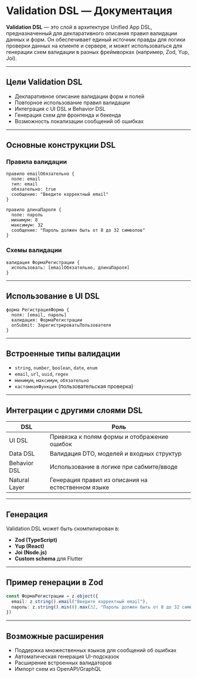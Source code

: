 # Validation DSL — Документация

**Validation DSL** — это слой в архитектуре Unified App DSL, предназначенный для декларативного описания правил валидации данных и форм. Он обеспечивает единый источник правды для логики проверки данных на клиенте и сервере, и может использоваться для генерации схем валидации в разных фреймворках (например, Zod, Yup, Joi).

---

## Цели Validation DSL

* Декларативное описание валидации форм и полей
* Повторное использование правил валидации
* Интеграция с UI DSL и Behavior DSL
* Генерация схем для фронтенда и бекенда
* Возможность локализации сообщений об ошибках

---

## Основные конструкции DSL

### Правила валидации

```dsl
правило emailОбязательно {
  поле: email
  тип: email
  обязательно: true
  сообщение: "Введите корректный email"
}

правило длинаПароля {
  поле: пароль
  минимум: 8
  максимум: 32
  сообщение: "Пароль должен быть от 8 до 32 символов"
}
```

### Схемы валидации

```dsl
валидация ФормаРегистрации {
  использовать: [emailОбязательно, длинаПароля]
}
```

---

## Использование в UI DSL

```dsl
форма РегистрацияФорма {
  поля: [email, пароль]
  валидация: ФормаРегистрации
  onSubmit: ЗарегистрироватьПользователя
}
```

---

## Встроенные типы валидации

* `string`, `number`, `boolean`, `date`, `enum`
* `email`, `url`, `uuid`, `regex`
* `минимум`, `максимум`, `обязательно`
* `кастомнаяФункция` (пользовательская проверка)

---

## Интеграции с другими слоями DSL

| DSL           | Роль                                               |
| ------------- | -------------------------------------------------- |
| UI DSL        | Привязка к полям формы и отображение ошибок        |
| Data DSL      | Валидация DTO, моделей и входных структур          |
| Behavior DSL  | Использование в логике при сабмите/вводе           |
| Natural Layer | Генерация правил из описания на естественном языке |

---

## Генерация

Validation DSL может быть скомпилирован в:

* **Zod (TypeScript)**
* **Yup (React)**
* **Joi (Node.js)**
* **Custom schema** для Flutter

---

## Пример генерации в Zod

```ts
const ФормаРегистрации = z.object({
  email: z.string().email("Введите корректный email"),
  пароль: z.string().min(8).max(32, "Пароль должен быть от 8 до 32 символов")
})
```

---

## Возможные расширения

* Поддержка множественных языков для сообщений об ошибках
* Автоматическая генерация UI-подсказок
* Расширение встроенных валидаторов
* Импорт схем из OpenAPI/GraphQL
